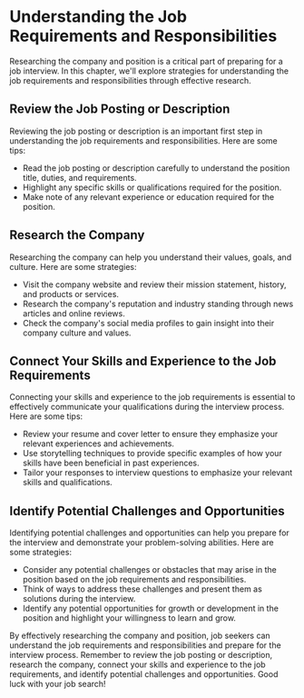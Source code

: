 Understanding the Job Requirements and Responsibilities
========================================================================================================

Researching the company and position is a critical part of preparing for a job interview. In this chapter, we'll explore strategies for understanding the job requirements and responsibilities through effective research.

Review the Job Posting or Description
-------------------------------------

Reviewing the job posting or description is an important first step in understanding the job requirements and responsibilities. Here are some tips:

* Read the job posting or description carefully to understand the position title, duties, and requirements.
* Highlight any specific skills or qualifications required for the position.
* Make note of any relevant experience or education required for the position.

Research the Company
--------------------

Researching the company can help you understand their values, goals, and culture. Here are some strategies:

* Visit the company website and review their mission statement, history, and products or services.
* Research the company's reputation and industry standing through news articles and online reviews.
* Check the company's social media profiles to gain insight into their company culture and values.

Connect Your Skills and Experience to the Job Requirements
----------------------------------------------------------

Connecting your skills and experience to the job requirements is essential to effectively communicate your qualifications during the interview process. Here are some tips:

* Review your resume and cover letter to ensure they emphasize your relevant experiences and achievements.
* Use storytelling techniques to provide specific examples of how your skills have been beneficial in past experiences.
* Tailor your responses to interview questions to emphasize your relevant skills and qualifications.

Identify Potential Challenges and Opportunities
-----------------------------------------------

Identifying potential challenges and opportunities can help you prepare for the interview and demonstrate your problem-solving abilities. Here are some strategies:

* Consider any potential challenges or obstacles that may arise in the position based on the job requirements and responsibilities.
* Think of ways to address these challenges and present them as solutions during the interview.
* Identify any potential opportunities for growth or development in the position and highlight your willingness to learn and grow.

By effectively researching the company and position, job seekers can understand the job requirements and responsibilities and prepare for the interview process. Remember to review the job posting or description, research the company, connect your skills and experience to the job requirements, and identify potential challenges and opportunities. Good luck with your job search!
